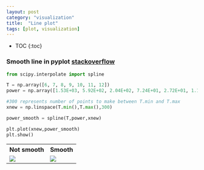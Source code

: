 ```yaml
---
layout: post
category: "visualization"
title:  "Line plot"
tags: [plot, visualization]
---
```


- TOC
{:toc}

### Smooth line in pyplot [stackoverflow](https://stackoverflow.com/questions/5283649/plot-smooth-line-with-pyplot)

```python
from scipy.interpolate import spline

T = np.array([6, 7, 8, 9, 10, 11, 12])
power = np.array([1.53E+03, 5.92E+02, 2.04E+02, 7.24E+01, 2.72E+01, 1.10E+01, 4.70E+00])

#300 represents number of points to make between T.min and T.max
xnew = np.linspace(T.min(),T.max(),300) 

power_smooth = spline(T,power,xnew)

plt.plot(xnew,power_smooth)
plt.show()
```

<div>
<table>
  <tr>
    <th align="middle">Not smooth</th>
    <th align="middle">Smooth</th>
  </tr>
  <tr>
    <td><img src="https://i.stack.imgur.com/dSLtt.png"></td>
    <td><img src="https://i.stack.imgur.com/olGAh.png"></td>
  </tr>
</table>
</div>